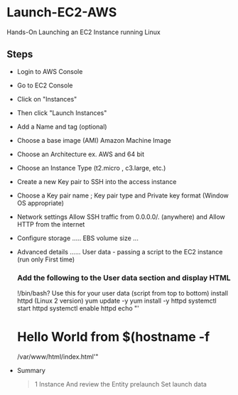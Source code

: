 # Launch-EC2-AWS
Hands-On
Launching an EC2 Instance running Linux

## Steps 
- Login to AWS Console
- Go to EC2 Console
- Click on "Instances"
- Then click "Launch Instances"
- Add a Name and tag (optional)
- Choose a base image (AMI) Amazon Machine Image
- Choose an Architecture ex. AWS and 64 bit
- Choose an Instance Type (t2.micro , c3.large, etc.)
- Create a new Key pair to SSH into the access instance
- Choose a Key pair name ; Key pair type and Private key format (Window OS appropriate)
- Network settings Allow SSH traffic from 0.0.0.0/. (anywhere) and Allow HTTP from the internet
- Configure storage ..... EBS volume size ...
- Advanced details ......
          User data - passing a script to the EC2 instance (run only First time)

  ### Add the following to the User data section and display HTML
   !/bin/bash?
   Use this for your user data (script from top to bottom)
   install httpd (Linux 2 version)
   yum update -y
   yum install -y httpd
   systemctl start httpd
   systemctl enable httpd
   echo "'<h1>Hello World from $(hostname -f</h1> /var/www/html/index.html'"

- Summary 

  >1 Instance 
  >And review the Entity prelaunch
  >Set launch data
